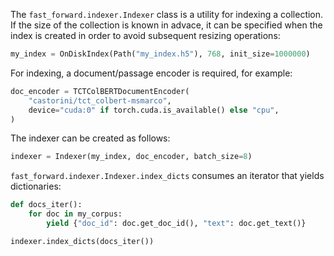 The `fast_forward.indexer.Indexer` class is a utility for indexing a collection. If the size of the collection is known in advace, it can be specified when the index is created in order to avoid subsequent resizing operations:

```python
my_index = OnDiskIndex(Path("my_index.h5"), 768, init_size=1000000)
```

For indexing, a document/passage encoder is required, for example:

```python
doc_encoder = TCTColBERTDocumentEncoder(
    "castorini/tct_colbert-msmarco",
    device="cuda:0" if torch.cuda.is_available() else "cpu",
)
```

The indexer can be created as follows:

```python
indexer = Indexer(my_index, doc_encoder, batch_size=8)
```

`fast_forward.indexer.Indexer.index_dicts` consumes an iterator that yields dictionaries:

```python
def docs_iter():
    for doc in my_corpus:
        yield {"doc_id": doc.get_doc_id(), "text": doc.get_text()}

indexer.index_dicts(docs_iter())
```
